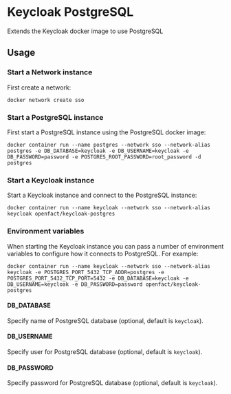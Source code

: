 # Keycloak PostgreSQL

Extends the Keycloak docker image to use PostgreSQL

## Usage

### Start a Network instance

First create a network:

    docker network create sso

### Start a PostgreSQL instance

First start a PostgreSQL instance using the PostgreSQL docker image:

    docker container run --name postgres --network sso --network-alias postgres -e DB_DATABASE=keycloak -e DB_USERNAME=keycloak -e DB_PASSWORD=password -e POSTGRES_ROOT_PASSWORD=root_password -d postgres

### Start a Keycloak instance

Start a Keycloak instance and connect to the PostgreSQL instance:

    docker container run --name keycloak --network sso --network-alias keycloak openfact/keycloak-postgres

### Environment variables

When starting the Keycloak instance you can pass a number of environment variables to configure how it connects to PostgreSQL. For example:

    docker container run --name keycloak --network sso --network-alias keycloak -e POSTGRES_PORT_5432_TCP_ADDR=postgres -e POSTGRES_PORT_5432_TCP_PORT=5432 -e DB_DATABASE=keycloak -e DB_USERNAME=keycloak -e DB_PASSWORD=password openfact/keycloak-postgres

#### DB_DATABASE

Specify name of PostgreSQL database (optional, default is `keycloak`).

#### DB_USERNAME

Specify user for PostgreSQL database (optional, default is `keycloak`).

#### DB_PASSWORD

Specify password for PostgreSQL database (optional, default is `keycloak`).
